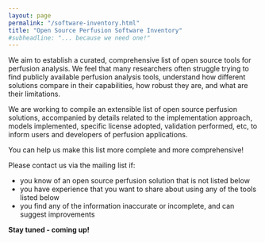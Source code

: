 ```yaml
---
layout: page
permalink: "/software-inventory.html"
title: "Open Source Perfusion Software Inventory"
#subheadline: "... because we need one!"
---
```


We aim to establish a curated, comprehensive list of open source tools for perfusion analysis. We feel that many researchers often struggle trying to find publicly available perfusion analysis tools, understand how different solutions compare in their capabilities, how robust they are, and what are their limitations.

We are working to compile an extensible list of open source perfusion solutions, accompanied by details related to the implementation approach, models implemented, specific license adopted, validation performed, etc, to inform users and developers
of perfusion applications.

You can help us make this list more complete and more comprehensive!

Please contact
us via the mailing list if:
* you know of an open source perfusion solution that is not listed below
* you have experience that you want to share about using any of the tools listed below
* you find any of the information inaccurate or incomplete, and can suggest improvements

**Stay tuned - coming up!**
